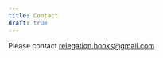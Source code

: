 ```yaml
---
title: Contact
draft: true
---
```



Please contact [relegation.books@gmail.com](mailto:relegation.books@gmail.com)
